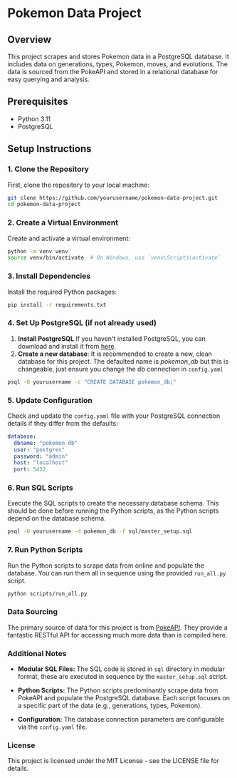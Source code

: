 # Pokemon Data Project

## Overview

This project scrapes and stores Pokemon data in a PostgreSQL database. It includes data on generations, types, Pokemon, moves, and evolutions. The data is sourced from the PokeAPI and stored in a relational database for easy querying and analysis.

## Prerequisites

- Python 3.11
- PostgreSQL

## Setup Instructions

### 1. Clone the Repository

First, clone the repository to your local machine:

```sh
git clone https://github.com/yourusername/pokemon-data-project.git
cd pokemon-data-project
```

### 2. Create a Virtual Environment

Create and activate a virtual environment:

```sh
python -m venv venv
source venv/bin/activate  # On Windows, use `venv\Scripts\activate`
```

### 3. Install Dependencies

Install the required Python packages:

```sh
pip install -r requirements.txt
```

### 4. Set Up PostgreSQL (if not already used)

1. **Install PostgreSQL** If you haven't installed PostgreSQL, you can download and install it from [here](https://www.postgresql.org/download/).
2. **Create a new database**: It is recommended to create a new, clean database for this project. The defaulted name is *pokemon_db* but this is changeable, just ensure you change the db connection in `config.yaml`

```sh
psql -U yourusername -c "CREATE DATABASE pokemon_db;"
```

### 5. Update Configuration

Check and update the `config.yaml` file with your PostgreSQL connection details if they differ from the defaults:

```yaml
database:
  dbname: "pokemon_db"
  user: "postgres"
  password: "admin"
  host: "localhost"
  port: 5432
```

### 6. Run SQL Scripts

Execute the SQL scripts to create the necessary database schema. This should be done before running the Python scripts, as the Python scripts depend on the database schema.

```sh
psql -U yourusername -d pokemon_db -f sql/master_setup.sql
```

### 7. Run Python Scripts

Run the Python scripts to scrape data from online and populate the database. You can run them all in sequence using the provided `run_all.py` script.

```sh
python scripts/run_all.py
```

### Data Sourcing

The primary source of data for this project is from [PokeAPI](https://github.com/PokeAPI/pokeapi). They provide a fantastic RESTful API for accessing much more data than is compiled here.

### Additional Notes

- **Modular SQL Files:** The SQL code is stored in `sql` directory in modular format, these are executed in sequence by the `master_setup.sql` script.

- **Python Scripts:** The Python scripts predominantly scrape data from PokeAPI and populate the PostgreSQL database. Each script focuses on a specific part of the data (e.g., generations, types, Pokemon). 

- **Configuration:** The database connection parameters are configurable via the `config.yaml` file.


### License

This project is licensed under the MIT License - see the LICENSE file for details.